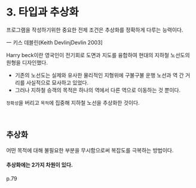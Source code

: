 # 3. 타입과 추상화

프로그램을 작성하기위한 중요한 전제 조건은 추상화를 정확하게 다루는 능력이다.

一 키스 데블린(Keith DevlinjDevlin 2003]

Harry beck이란 영국인이 전기회로 도면과 지도를 융합하여 현대의 지하철 노선도의 원형을 디자인했다.

- 기존의 노선도는 실제와 유사한 물리적인 지형위에 구불구불 운행 노선과 역 간 거리를 사실적으로 묘사하고 있었다.
- 그러나 지하철 승객의 목적은 하나의 역에서 다른 역으로 이동하는 것 뿐이다.

`정확성`을 버리고 `목적`에 집중해 지하철 노선을 추상화한 것이다.

<br>

## 추상화

어떤 목적에 대해 불필요한 부분을 무시함으로써 복잡도를 극복하는 방법이다.

#### 추상화에는 2가지 차원이 있다.

p.79
